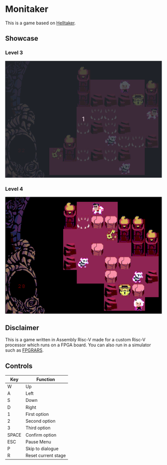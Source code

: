 # Monitaker
This is a game based on [Helltaker](https://en.wikipedia.org/wiki/Helltaker).
## Showcase
### Level 3
![](https://github.com/RuanPetrus/Monitaker/blob/921daa713a46b888e0a3bd550755530bfccb629a/images/helltakerGif1.gif)
### Level 4
![](https://github.com/RuanPetrus/Monitaker/blob/921daa713a46b888e0a3bd550755530bfccb629a/images/helltakerGif2.gif)

## Disclaimer
This is a game written in Assembly Risc-V made for a custom Risc-V processor which runs on a FPGA board. You can also run in a simulator such as [FPGRARS](https://github.com/LeoRiether/FPGRARS).

## Controls
|Key    | Function |
|-------|---------|
|W   | Up|
|A   | Left|
|S   | Down|
|D   | Right|
|1   | First option|
|2   | Second option|
|3   | Third option|
|SPACE | Confirm option|
|ESC  | Pause Menu|
|P   | Skip to dialogue|
|R   | Reset current stage|
